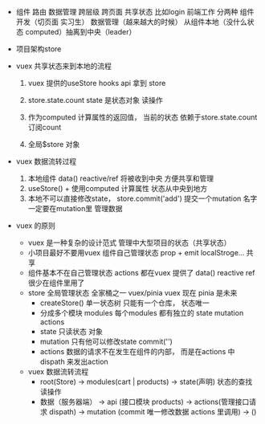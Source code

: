 - 组件 路由 数据管理
    跨层级 跨页面  共享状态 比如login
    前端工作 分两种
        组件开发（切页面 实习生）
        数据管理（越来越大的时候） 从组件本地（没什么状态 computed）抽离到中央（leader）

- 项目架构store
- vuex 共享状态来到本地的流程
    1. vuex 提供的useStore hooks api 拿到 store
    2. store.state.count  state 是状态对象 读操作
    3. 作为computed 计算属性的返回值， 当前的状态
        依赖于store.state.count 订阅count

    4. 全局$store 对象

- vuex 数据流转过程
    1. 本地组件 data()  reactive/ref 将被收到中央  方便共享和管理
    2. useStore() + 使用computed 计算属性  状态从中央到地方
    3. 本地不可以直接修改state， store.commit('add')
        提交一个mutation  名字一定要在mutation里
        管理数据

- vuex 的原则
    - vuex 是一种复杂的设计范式 管理中大型项目的状态（共享状态）
    - 小项目最好不要用vuex 组件自己管理状态 prop + emit
        localStroge... 共享
    - 组件基本不在自己管理状态
        actions 都在vuex 提供了
        data()  reactive ref 很少在组件里用了
    - store 全局管理状态
        全家桶之一  vuex/pinia  vuex 现在  pinia 是未来
        - createStore()  单一状态树  只能有一个仓库， 状态唯一
        - 分成多个模块 modules
            每个modules 都有独立的 state mutation actions
        - state 只读状态  对象
        - mutation 只有他可以修改state commit('')
        - actions 数据的请求不在发生在组件的内部， 而是在actions 中
            dispath 来发出action
    - vuex 数据流转流程
        - root(Store) -> modules(cart | products) -> state(声明) 状态的查找 读操作
        - 数据（服务器端） -> api (接口模块 products) -> actions(管理接口请求 dispath)
            -> mutation (commit 唯一修改数据 actions 里调用)   ->  ()